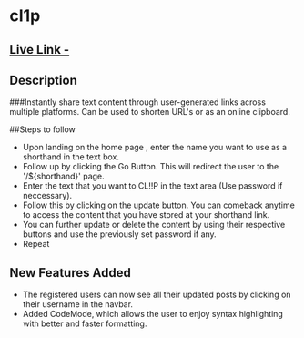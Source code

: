 # cl1p
## [Live Link -](alive-gray-bluefish.cyclic.app/)

## Description
###Instantly share text content through user-generated links across multiple platforms. Can be used to shorten URL's or as an online clipboard.

##Steps to follow
- Upon landing on the home page , enter the name you want to use as a shorthand in the text box. 
- Follow up by clicking the Go Button. This will redirect the user to the '/${shorthand}' page. 
- Enter the text that you want to CL!!P in the text area (Use password if neccessary). 
- Follow this by clicking on the update button. You can comeback anytime to access the content that you have stored at your shorthand link. 
- You can further update or delete the content by using their respective buttons and use the previously set password if any. 
- Repeat

## New Features Added
- The registered users can now see all their updated posts by clicking on their username in the navbar.
- Added CodeMode, which allows the user to enjoy syntax highlighting with better and faster formatting.

